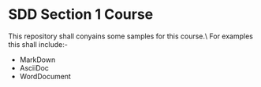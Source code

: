 # SDD Section 1 Course
This repository shall conyains some samples for this course.\ 
For examples this shall include:-
- MarkDown
- AsciiDoc
- WordDocument
